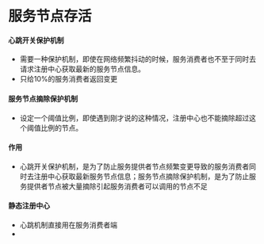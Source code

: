 # 服务节点存活
#### 心跳开关保护机制
* 需要一种保护机制，即使在网络频繁抖动的时候，服务消费者也不至于同时去请求注册中心获取最新的服务节点信息。
* 只给10%的服务消费者返回变更

#### 服务节点摘除保护机制
* 设定一个阈值比例，即使遇到刚才说的这种情况，注册中心也不能摘除超过这个阈值比例的节点。

#### 作用
* 心跳开关保护机制，是为了防止服务提供者节点频繁变更导致的服务消费者同时去注册中心获取最新服务节点信息；服务节点摘除保护机制，是为了防止服务提供者节点被大量摘除引起服务消费者可以调用的节点不足

#### 静态注册中心
* 心跳机制直接用在服务消费者端
* 